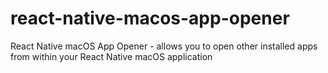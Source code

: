 # react-native-macos-app-opener
React Native macOS App Opener - allows you to open other installed apps from within your React Native macOS application
